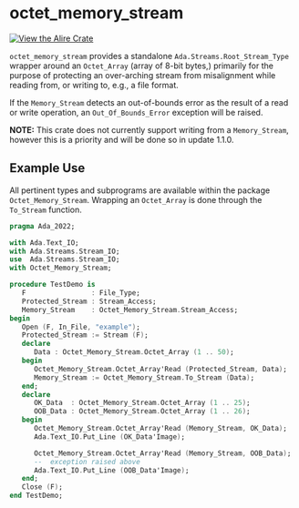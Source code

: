 # octet_memory_stream
[![View the Alire Crate](https://img.shields.io/endpoint?url=https://alire.ada.dev/badges/octet_memory_stream.json)](https://alire.ada.dev/crates/octet_memory_stream)

`octet_memory_stream` provides a standalone `Ada.Streams.Root_Stream_Type`
wrapper around an `Octet_Array` (array of 8-bit bytes,) primarily for the
purpose of protecting an over-arching stream from misalignment while reading
from, or writing to, e.g., a file format.

If the `Memory_Stream` detects an out-of-bounds error as the result of a read
or write operation, an `Out_Of_Bounds_Error` exception will be raised.

**NOTE:** This crate does not currently support writing from a `Memory_Stream`,
however this is a priority and will be done so in update 1.1.0.

Example Use
-----------
All pertinent types and subprograms are available within the package 
`Octet_Memory_Stream`. Wrapping an `Octet_Array` is done through the
`To_Stream` function.
```ada
pragma Ada_2022;

with Ada.Text_IO;
with Ada.Streams.Stream_IO;
use  Ada.Streams.Stream_IO;
with Octet_Memory_Stream;

procedure TestDemo is
   F                : File_Type;
   Protected_Stream : Stream_Access;
   Memory_Stream    : Octet_Memory_Stream.Stream_Access;
begin
   Open (F, In_File, "example");
   Protected_Stream := Stream (F);
   declare
      Data : Octet_Memory_Stream.Octet_Array (1 .. 50);
   begin
      Octet_Memory_Stream.Octet_Array'Read (Protected_Stream, Data);
      Memory_Stream := Octet_Memory_Stream.To_Stream (Data);
   end;
   declare
      OK_Data  : Octet_Memory_Stream.Octet_Array (1 .. 25);
      OOB_Data : Octet_Memory_Stream.Octet_Array (1 .. 26);
   begin
      Octet_Memory_Stream.Octet_Array'Read (Memory_Stream, OK_Data);
      Ada.Text_IO.Put_Line (OK_Data'Image);

      Octet_Memory_Stream.Octet_Array'Read (Memory_Stream, OOB_Data);
      --  exception raised above
      Ada.Text_IO.Put_Line (OOB_Data'Image);
   end;
   Close (F);
end TestDemo;
```

